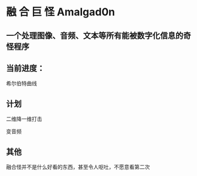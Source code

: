 # 融 合 巨 怪 Amalgad0n
## 一个处理图像、音频、文本等所有能被数字化信息的奇怪程序

## 当前进度：
希尔伯特曲线

## 计划
二维降一维打击

变音频

## 其他
融合怪并不是什么好看的东西，甚至令人呕吐，不愿意看第二次

